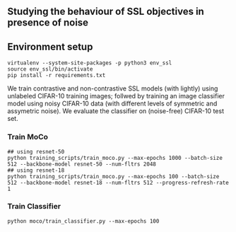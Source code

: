 ## Studying the behaviour of SSL objectives in presence of noise 

## Environment setup
```
virtualenv --system-site-packages -p python3 env_ssl
source env_ssl/bin/activate
pip install -r requirements.txt
```

We train contrastive and non-contrastive SSL models (with lightly) using unlabeled CIFAR-10 training images; follwed by training an image classifier model using noisy CIFAR-10 data (with different levels of symmetric and assymetric noise). We evaluate the classifier on (noise-free) CIFAR-10 test set.

### Train MoCo 
```
## using resnet-50
python training_scripts/train_moco.py --max-epochs 1000 --batch-size 512 --backbone-model resnet-50 --num-fltrs 2048
## using resnet-18
python training_scripts/train_moco.py --max-epochs 100 --batch-size 512 --backbone-model resnet-18 --num-fltrs 512 --progress-refresh-rate 1
```

### Train Classifier
```
python moco/train_classifier.py --max-epochs 100
```
